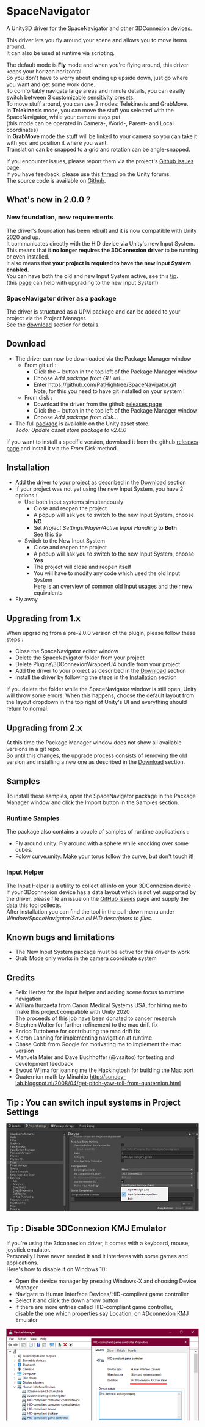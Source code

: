 # SpaceNavigator
A Unity3D driver for the SpaceNavigator and other 3DConnexion devices.

This driver lets you fly around your scene and allows you to move items around.  
It can also be used at runtime via scripting.  

The default mode is **Fly** mode and when you're flying around, this driver keeps your horizon horizontal.  
So you don't have to worry about ending up upside down, just go where you want and get some work done.  
To comfortably navigate large areas and minute details, you can easilly switch between 3 customizable sensitivity presets.  
To move stuff around, you can use 2 modes: Telekinesis and GrabMove.  
In **Telekinesis** mode, you can move the stuff you selected with the SpaceNavigator, while your camera stays put.  
(this mode can be operated in Camera-, World-, Parent- and Local coordinates)  
In **GrabMove** mode the stuff will be linked to your camera so you can take it with you and position it where you want.  
Translation can be snapped to a grid and rotation can be angle-snapped.  

If you encounter issues, please report them via the project's [Github Issues](https://github.com/PatHightree/SpaceNavigator/issues) page.  
If you have feedback, please use this [thread](http://forum.unity3d.com/threads/182382-SpaceNavigator-driver-OpenSource) on the Unity forums.  
The source code is available on [Github](https://github.com/PatHightree/SpaceNavigator).

## What's new in 2.0.0 ?
### New foundation, new requirements
The driver's foundation has been rebuilt and it is now compatible with Unity 2020 and up.   
It communicates directly with the HID device via Unity's new Input System.  
This means that it **no longer requires the 3DConnexion driver** to be running or even installed.  
It also means that **your project is required to have the new Input System enabled**.  
You can have both the old and new Input System active, see this [tip](#tip_project_settings).  
(this [page](https://docs.unity3d.com/Packages/com.unity.inputsystem@1.0/manual/Migration.html) can help with upgrading to the new Input System)

### SpaceNavigator driver as a package
The driver is structured as a UPM package and can be added to your project via the Project Manager.  
See the [download](#download) section for details.

## <a name="download"></a>Download
- The driver can now be downloaded via the Package Manager window
  - From git url :
    - Click the + button in the top left of the Package Manager window
    - Choose *Add package from GIT url...*
    - Enter https://github.com/PatHightree/SpaceNavigator.git  
      Note, for this you need to have git installed on your system !
  - From disk :
    - Download the driver from the github [releases page](https://github.com/PatHightree/SpaceNavigator/releases)
    - Click the + button in the top left of the Package Manager window
    - Choose *Add package from disk...*
- ~~The full [package](http://u3d.as/51X) is available on the Unity asset store.~~  
  *Todo: Update asset store package to v2.0.0*  
  
If you want to install a specific version, download it from the github [releases page](https://github.com/PatHightree/SpaceNavigator/releases) and install it via the *From Disk* method.

## <a name="installation"></a>Installation
- Add the driver to your project as described in the [Download](#download) section
- If your project was not yet using the new Input System, you have 2 options :
  - Use both input systems simultaneously 
    - Close and reopen the project
    - A popup will ask you to switch to the new Input System, choose **NO**
    - Set *Project Settings/Player/Active Input Handling* to **Both**  
    See this [tip](#tip_project_settings)
  - Switch to the New Input System
    - Close and reopen the project
    - A popup will ask you to switch to the new Input System, choose **Yes**
    - The project will close and reopen itself
    - You will have to modify any code which used the old Input System  
      [Here](https://docs.unity3d.com/Packages/com.unity.inputsystem@1.0/manual/Migration.html) is an overview of common old Input usages and their new equivalents 
- Fly away

## Upgrading from 1.x
When upgrading from a pre-2.0.0 version of the plugin, please follow these steps :
- Close the SpaceNavigator editor window
- Delete the SpaceNavigator folder from your project
- Delete Plugins\3DConnexionWrapperU4.bundle from your project
- Add the driver to your project as described in the [Download](#download) section
- Install the driver by following the steps in the [Installation](#installation) section

If you delete the folder while the SpaceNavigator window is still open, Unity will throw some errors.
When this happens, choose the default layout from the layout dropdown in the top right of Unity's UI and everything should return to normal.

## Upgrading from 2.x
At this time the Package Manager window does not show all available versions in a git repo.  
So until this changes, the upgrade process consists of removing the old version and installing a new one as described in the [Download](#download) section.

## Samples
To install these samples, open the SpaceNavigator package in the Package Manager window and click the Import button in the Samples section.
### Runtime Samples
The package also contains a couple of samples of runtime applications :
- Fly around.unity: Fly around with a sphere while knocking over some cubes.
- Folow curve.unity: Make your torus follow the curve, but don't touch it!  
### Input Helper
The Input Helper is a utility to collect all info on your 3DConnexion device.  
If your 3Dconnexion device has a data layout which is not yet supported by the driver,
please file an issue on the [GitHub Issues](https://github.com/PatHightree/SpaceNavigator/issues) page and supply the data this tool collects.  
After installation you can find the tool in the pull-down menu under _Window/SpaceNavigator/Save all HID descriptors to files_.

## Known bugs and limitations
- The New Input System package must be active for this driver to work
- Grab Mode only works in the camera coordinate system

## Credits
- Felix Herbst for the input helper and adding scene focus to runtime navigation
- William Iturzaeta from Canon Medical Systems USA, for hiring me to make this project compatible with Unity 2020  
  The proceeds of this job have been donated to cancer research
- Stephen Wolter for further refinement to the mac drift fix 
- Enrico Tuttobene for contributing the mac drift fix
- Kieron Lanning for implementing navigation at runtime
- Chase Cobb from Google for motivating me to implement the mac version
- Manuela Maier and Dave Buchhoffer (@vsaitoo) for testing and development feedback
- Ewoud Wijma for loaning me the Hackingtosh for building the Mac port
- Quaternion math by Minahito
  http://sunday-lab.blogspot.nl/2008/04/get-pitch-yaw-roll-from-quaternion.html

## <a name="tip_project_settings"></a>Tip : You can switch input systems in Project Settings
![](Documentation~/ProjectSettings_ActiveInputHandling.png)

## Tip : Disable 3DConnexion KMJ Emulator
If you're using the 3dconnexion driver, it comes with a keyboard, mouse, joystick emulator.  
Personally I have never needed it and it interferes with some games and applications.  
Here's how to disable it on Windows 10:
- Open the device manager by pressing Windows-X and choosing Device Manager
- Navigate to Human Interface Devices/HID-compliant game controller
- Select it and click the down arrow button
- If there are more entries called HID-compliant game controller,  
  disable the one which properties say Location: on #Dconnexion KMJ Emulator

![](Documentation~/Disable_KMJ_emulator.png)